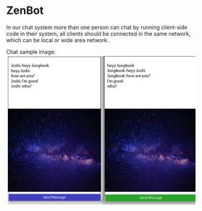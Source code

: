 # ZenBot
In our chat system more than one person can chat by running client-side code in their system, all clients should be connected in the same network, which can be local or wide area network.

Chat sample image:
![chat](chat.jpeg)
